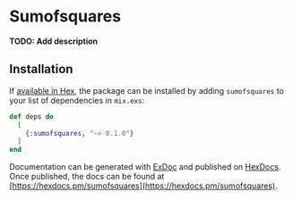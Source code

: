 # Sumofsquares

**TODO: Add description**

## Installation

If [available in Hex](https://hex.pm/docs/publish), the package can be installed
by adding `sumofsquares` to your list of dependencies in `mix.exs`:

```elixir
def deps do
  [
    {:sumofsquares, "~> 0.1.0"}
  ]
end
```

Documentation can be generated with [ExDoc](https://github.com/elixir-lang/ex_doc)
and published on [HexDocs](https://hexdocs.pm). Once published, the docs can
be found at [https://hexdocs.pm/sumofsquares](https://hexdocs.pm/sumofsquares).

